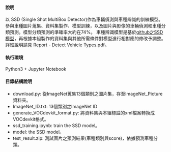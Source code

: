 #### 說明
以 SSD (Single Shot MultiBox Detector)作為車輛偵測與車種辨識的訓練模型。
參與車種圖片蒐集、資料集製作、模型訓練，以及圖片與影像的車輛偵測和車種分類預測。模型分類預測的準確率大約在74%。
車種辨識模型是基於<a href="https://github.com/zhreshold/mxnet-ssd.git">github之SSD 模型</a>，再根據本組製作的資料集與其他所需條件對模型進行相對應的修改予調整。 
詳細說明請見 Report - Detect Vehicle Types.pdf。

#### 執行環境
Python3 + Jupyter Notebook      

#### 目錄結構說明
* download.py: 從ImageNet蒐集13個類別之圖片集，存至ImageNet_Picture資料夾。
* ImageNet_ID.txt: 13個類別之ImageNet ID
* generate_VOCdevkit_format.py: 將資料集與本組標註的xml檔案轉換成VOCdevkit格式。
* ssd_training.ipynb: train the SSD model。
* model: the SSD model。
* test_result.zip: 測試圖片之預測結果(車種類別與score)，依據預測車種分類。
